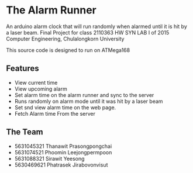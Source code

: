 # The Alarm Runner
An arduino alarm clock that will run randomly when alarmed until it is hit by a laser beam.
Final Project for class 2110363 HW SYN LAB I of 2015 Computer Engineering, Chulalongkorn University

This source code is designed to run on ATMega168

## Features
- View current time
- View upcoming alarm
- Set alarm time on the alarm runner and sync to the server
- Runs randomly on alarm mode until it was hit by a laser beam
- Set snd view alarm time on the web page.
- Fetch Alarm time From the server

## The Team
- 5631045321 Thanawit Prasongpongchai
- 5631074521 Phoomin Leejongpermpoon
- 5631088321 Sirawit Yeesong
- 5630469621 Phatrasek Jirabovonvisut